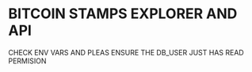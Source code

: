 # BITCOIN STAMPS EXPLORER AND API

CHECK ENV VARS AND PLEAS ENSURE THE DB_USER JUST HAS READ PERMISION
